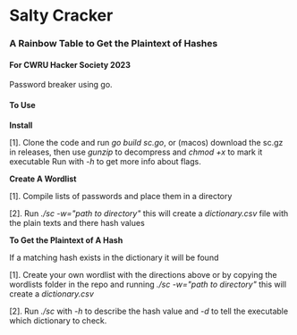 # Salty Cracker
### A Rainbow Table to Get the Plaintext of Hashes
#### For CWRU Hacker Society 2023

Password breaker using go.

#### To Use
**Install**

[1]. Clone the code and run *go build sc.go*, or (macos) download the sc.gz in releases, then use *gunzip* to decompress and *chmod +x* to mark it executable
Run with *-h* to get more info about flags.

**Create A Wordlist**

[1]. Compile lists of passwords and place them in a directory

[2]. Run *./sc -w="path to directory"* this will create a *dictionary.csv* file with the plain texts and there hash values

**To Get the Plaintext of A Hash**

If a matching hash exists in the dictionary it will be found

[1]. Create your own wordlist with the directions above or by copying the wordlists folder in the repo and running *./sc -w="path to directory"* this will create a *dictionary.csv*

[2]. Run *./sc* with *-h* to describe the hash value and *-d* to tell the executable which dictionary to check.
